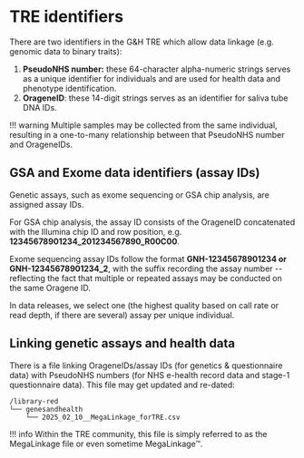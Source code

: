# TRE identifiers

There are two identifiers in the G&H TRE which allow data linkage (e.g. genomic data to binary traits):

1. **PseudoNHS number:** these 64-character alpha-numeric strings serves as a unique identifier for individuals and are used for health data and phenotype identification.
2. **OrageneID**: these 14-digit strings serves as an identifier for saliva tube DNA IDs.

!!! warning
    Multiple samples may be collected from the same individual, resulting in a one-to-many relationship between that PseudoNHS number and OrageneIDs.

## GSA and Exome data identifiers (assay IDs)

Genetic assays, such as exome sequencing or GSA chip analysis, are assigned assay IDs. 

For GSA chip analysis, the assay ID consists of the OrageneID concatenated with the Illumina chip ID and row position, e.g. **12345678901234_201234567890_R00C00**.

Exome sequencing assay IDs follow the format **GNH-12345678901234 or GNH-12345678901234_2**, with the suffix recording the assay number --reflecting the fact that multiple or repeated assays may be conducted on the same Oragene ID.

In data releases, we select one (the highest quality based on call rate or read depth, if there are several) assay per unique individual. 

## Linking genetic assays and health data

There is a file linking OrageneIDs/assay IDs (for genetics & questionnaire data) with PseudoNHS numbers (for NHS e-health record data and stage-1 questionnaire data). This file may get updated and re-dated:

```
/library-red
└── genesandhealth
    └── 2025_02_10__MegaLinkage_forTRE.csv
```

!!! info
    Within the TRE community, this file is simply referred to as the MegaLinkage file or even sometime MegaLinkage™.
